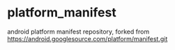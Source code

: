 # platform_manifest
android platform manifest repository, forked from https://android.googlesource.com/platform/manifest.git
